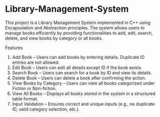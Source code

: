 ﻿# Library-Management-System
This project is a Library Management System implemented in C++ using Encapsulation and Abstraction principles. The system allows users to manage books efficiently by providing functionalities to add, edit, search, delete, and view books by category or all books.

Features
1. Add Book – Users can add books by entering details. Duplicate ID entries are not allowed.
2. Edit Book – Users can edit all details except ID if the book exists.
3. Search Book – Users can search for a book by ID and view its details.
4. Delete Book – Users can delete a book after confirming the action.
5. View Books by Category – Users can view all books categorized under Fiction or Non-fiction.
6. View All Books – Displays all books stored in the system in a structured table format.
7. Input Validation – Ensures correct and unique inputs (e.g., no duplicate ID, valid category selection, etc.).
